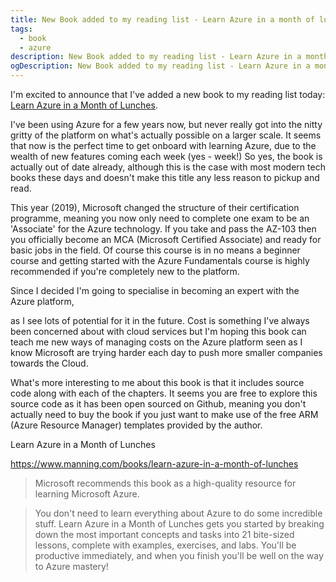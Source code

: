 ```yaml
---
title: New Book added to my reading list - Learn Azure in a month of lunches
tags:
  - book
  - azure
description: New Book added to my reading list - Learn Azure in a month of lunches.
ogDescription: New Book added to my reading list - Learn Azure in a month of lunches.
---
```


I'm excited to announce that I've added a new book to my reading list today: [Learn Azure in a Month of Lunches](https://www.manning.com/books/learn-azure-in-a-month-of-lunches).

<!--more-->

I've been using Azure for a few years now, but never really got into the nitty gritty of the platform on what's actually possible on a larger scale. It seems that now is the perfect time to get onboard with learning Azure, due to the wealth of new features coming each week (yes - week!) So yes, the book is actually out of date already, although this is the case with most modern tech books these days and doesn't make this title any less reason to pickup and read. 


This year (2019), Microsoft changed the structure of their certification programme, meaning you now only need to complete one exam to be an 'Associate' for the Azure technology. If you take and pass the AZ-103 then you officially become an MCA (Microsoft Certified Associate) and ready for basic jobs in the field. Of course this course is in no means a beginner course and getting started with the Azure Fundamentals course is highly recommended if you're completely new to the platform. 

Since I decided I'm going to specialise in becoming an expert with the Azure platform,
 
 as I see lots of potential for it in the future.
Cost is something I've always been concerned about with cloud services but I'm hoping this book can teach me new ways of managing costs on the Azure platform seen as I know Microsoft are trying harder each day to push more smaller companies towards the Cloud. 

What's more interesting to me about this book is that it includes source code along with each of the chapters. It seems you are free to explore this source code as it has been open sourced on Github, meaning you don't actually need to buy the book if you just want to make use of the free ARM (Azure Resource Manager) templates provided by the author. 

Learn Azure in a Month of Lunches

https://www.manning.com/books/learn-azure-in-a-month-of-lunches


> Microsoft recommends this book as a high-quality resource for learning Microsoft Azure.

> You don't need to learn everything about Azure to do some incredible stuff. Learn Azure in a Month of Lunches gets you started by breaking down the most important concepts and tasks into 21 bite-sized lessons, complete with examples, exercises, and labs. You'll be productive immediately, and when you finish you'll be well on the way to Azure mastery!